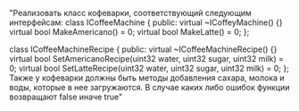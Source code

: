 "Реализовать класс кофеварки, соответствующий следующим интерфейсам:
class ICoffeeMachine {
public:
 virtual ~ICoffeуMachine() {}
 virtual bool MakeAmericano() = 0;
 virtual bool MakeLatte() = 0;
};

class ICoffeeMachineRecipe {
public:
 virtual ~ICoffeeMachineRecipe() {}
 virtual bool SetAmericanoRecipe(uint32 water, uint32 sugar, uint32 milk) = 0;
 virtual bool SetLatteRecipe(uint32 water, uint32 sugar, uint32 milk) = 0;
};
Также у кофеварки должны быть методы добавления сахара, молока и воды, которые в нее загружаются. 
В случае каких либо ошибок функции возвращают false иначе true"